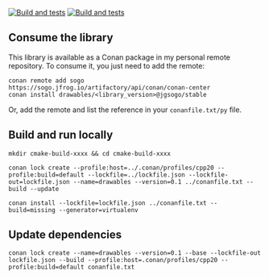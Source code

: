 [![Build and tests](https://github.com/jgsogo/drawables/actions/workflows/ci.yml/badge.svg?event=push)](https://github.com/jgsogo/drawables/actions/workflows/ci.yml)
[![Build and tests](https://github.com/jgsogo/drawables/actions/workflows/conan_package.yml/badge.svg?event=push)](https://github.com/jgsogo/drawables/actions/workflows/ci.yml)

## Consume the library

This library is available as a Conan package in my personal remote repository. To consume it, you just
need to add the remote:


<!-- TODO: Use your library/version here -->
```
conan remote add sogo https://sogo.jfrog.io/artifactory/api/conan/conan-center
conan install drawables/<library_version>@jgsogo/stable
```

Or, add the remote and list the reference in your `conanfile.txt/py` file.


## Build and run locally

```
mkdir cmake-build-xxxx && cd cmake-build-xxxx
```

```
conan lock create --profile:host=../.conan/profiles/cpp20 --profile:build=default --lockfile=../lockfile.json --lockfile-out=lockfile.json --name=drawables --version=0.1 ../conanfile.txt --build --update
```

```
conan install --lockfile=lockfile.json ../conanfile.txt --build=missing --generator=virtualenv
```

## Update dependencies

```
conan lock create --name=drawables --version=0.1 --base --lockfile-out lockfile.json --build --profile:host=.conan/profiles/cpp20 --profile:build=default conanfile.txt
```
